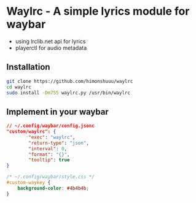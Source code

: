 # Waylrc - A simple lyrics module for waybar

- using lrclib.net api for lyrics
- playerctl for audio metadata


## Installation

```bash
git clone https://github.com/himonshuuu/waylrc
cd waylrc
sudo install -Dm755 waylrc.py /usr/bin/waylrc
```

## Implement in your waybar
```json
// ~/.config/waybar/config.jsonc
"custom/waylrc": {
        "exec": "waylrc",
        "return-type": "json",
        "interval": 0,
        "format": "{}",
        "tooltip": true
}
```
```css
/* ~/.config/waybar/style.css */
#custom-waykey {
    background-color: #4b4b4b;
}
```